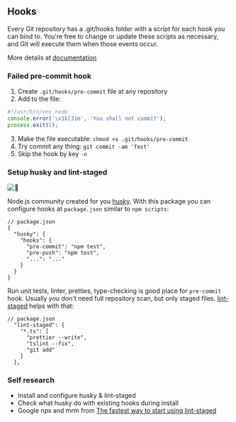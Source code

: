 ## Hooks

Every Git repository has a .git/hooks folder with a script for each hook you can bind to.
You're free to change or update these scripts as necessary, and Git will execute them when those events occur.

More details at [documentation](https://git-scm.com/docs/githooks)

### Failed pre-commit hook

1. Create `.git/hooks/pre-commit` file at any repository
2. Add to the file:
```javascript
#!/usr/bin/env node
console.error('\x1b[31m', 'You shall not commit');
process.exit(1);
```
3. Make the file executable:
`chmod +x .git/hooks/pre-commit`
4. Try commit any thing: `git commit -am 'Test'`
5. Skip the hook by key `-n`

### Setup husky and lint-staged
![🐶](https://media1.tenor.com/images/a1e6ab0e79ccfd6b6ae24e6db5a3b951/tenor.gif)

Node.js community created for you [husky](https://www.npmjs.com/package/husky).
With this package you can configure hooks at `package.json` similar to `npm scripts`:
```json5
// package.json
{
  "husky": {
    "hooks": {
      "pre-commit": "npm test",
      "pre-push": "npm test",
      "...": "..."
    }
  }
}
```

Run unit tests, linter, pretties, type-checking is good place for `pre-commit` hook.
Usually you don't need full repository scan, but only staged files.
[lint-staged](https://www.npmjs.com/package/lint-staged) helps with that:
```json5
// package.json
  "lint-staged": {
    "*.ts": [
      "prettier --write",
      "tslint --fix",
      "git add"
    ]
  },
```

### Self research

- Install and configure husky & lint-staged
- Check what husky do with existing hooks during install
- Google npx and mrm from [The fastest way to start using lint-staged](https://github.com/okonet/lint-staged#installation-and-setup)
